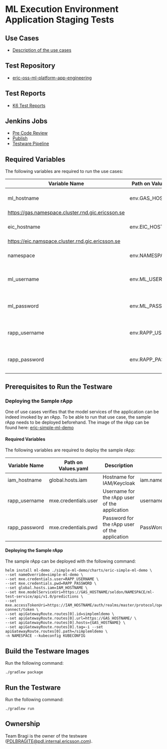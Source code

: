 # ML Execution Environment Application Staging Tests

## Use Cases
* [Description of the use cases](https://confluence-oss.seli.wh.rnd.internal.ericsson.com/display/IDUN/ML+Execution+Environment+Use+Cases)

## Test Repository
* [eric-oss-ml-platform-app-engineering](https://gerrit.ericsson.se/#/admin/projects/OSS/com.ericsson.oss.appEngineering/eric-oss-ml-platform-app-engineering)

## Test Reports
* [K6 Test Reports](http://seliius22639.seli.gic.ericsson.se/dev/staging-reports/#execution-reports?stagingType=Application%20Staging&application=eric-oss-ml-platform-app-test&theme=dark)

## Jenkins Jobs
* [Pre Code Review](https://fem1s11-eiffel216.eiffel.gic.ericsson.se:8443/jenkins/job/eric-oss-ml-platform-app-engineering_PreCodeReview/)
* [Publish](https://fem1s11-eiffel216.eiffel.gic.ericsson.se:8443/jenkins/job/eric-oss-ml-platform-app-engineering_Publish/)
* [Testware Pipeline](https://fem8s11-eiffel052.eiffel.gic.ericsson.se:8443/jenkins/view/ML/job/ml-k6-testsuite/)

## Required Variables

The following variables are required to run the use cases:

| Variable Name | Path on Values.yaml | Description                                    | Sample Value           |
|---------------|---------------------|------------------------------------------------|------------------------|
| ml_hostname   | env.GAS_HOSTNAME    | Hostname URL for the endpoints                 | 
https://gas.namespace.cluster.rnd.gic.ericsson.se |
| eic_hostname  | env.EIC_HOSTNAME    | Hostname URL for the endpoints                 |
https://eic.namspace.cluster.rnd.gic.ericsson.se  |
| namespace     | env.NAMESPACE       | Namespace for the application                  | ns                                                |
| ml_username   | env.ML_USER         | Username for the user of the application       | username                                          |
| ml_password   | env.ML_PASSWORD     | Password for the user of the application       | PassWord111#                                      |
| rapp_username | env.RAPP_USERNAME   | Username for the rApp user of the application  | username                                          |
| rapp_password | env.RAPP_PASSWORD   | Password for the rApp user of the application  | PassWord111#                                      |


## Prerequisites to Run the Testware

### Deploying the Sample rApp
One of use cases verifies that the model services of the application can be indeed invoked by an rApp. To be able
to run that use case, the sample rApp needs to be deployed beforehand.
The image of the rApp can be found here: [eric-simple-ml-demo](https://arm.seli.gic.ericsson.se/artifactory/docker-v2-global-local/proj-smoke-dev/eric-simple-ml-demo/)

#### Required Variables
The following variables are required to deploy the sample rApp:

| Variable Name | Path on Values.yaml  | Description                                   | Sample Value                               |
|---------------|----------------------|-----------------------------------------------|--------------------------------------------|
| iam_hostname  | global.hosts.iam     | Hostname for IAM/Keycloak                      | iam.namespace.cluster.rnd.gic.ericsson.se   |
| rapp_username | mxe.credentials.user | Username for the rApp user of the application | username                                   |
| rapp_password | mxe.credentials.pwd  | Password for the rApp user of the application | PassWord111#                               |


#### Deploying the Sample rApp
The sample rApp can be deployed with the following command:
```shell
helm install ml-demo ./simple-ml-demo/charts/eric-simple-ml-demo \
--set nameOverride=simple-ml-demo \
--set mxe.credentials.user=RAPP_USERNAME \
--set mxe.credentials.pwd=RAPP_PASSWORD \
--set global.hosts.iam=IAM_HOSTNAME \
--set mxe.modelServiceUri=https://GAS_HOSTNAME/seldon/NAMESPACE/ml-test-service/api/v1.0/predictions \
--set mxe.accessTokenUri=https://IAM_HOSTNAME/auth/realms/master/protocol/openid-connect/token \
--set apiGatewayRoute.routes[0].id=simplemldemo \
--set apiGatewayRoute.routes[0].url=https://GAS_HOSTNAME/ \
--set apiGatewayRoute.routes[0].hosts={GAS_HOSTNAME} \
--set apiGatewayRoute.routes[0].tag=-i --set apiGatewayRoute.routes[0].path=/simplemldemo \
-n NAMESPACE --kubeconfig KUBECONFIG
```

## Build the Testware Images

Run the following command:
```shell
./gradlew package
```

## Run the Testware

Run the following command:
````shell
./gradlew run
````

## Ownership
Team Bragi is the owner of the testware (PDLBRAGITE@pdl.internal.ericsson.com).


